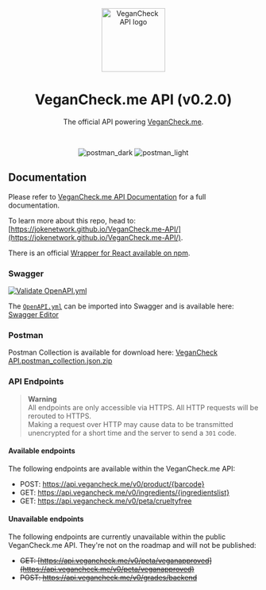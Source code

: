 <div align="center">
<img src="https://user-images.githubusercontent.com/4144601/221289921-b5437f01-7b5c-415a-afd5-d49b926a9217.svg" alt="VeganCheck API logo" width="128">

# VeganCheck.me API (v0.2.0)

The official API powering [VeganCheck.me](https://github.com/jokenetwork/vegancheck.me).

<br />

![postman_dark](https://user-images.githubusercontent.com/4144601/232414583-466b133f-ef98-457b-a478-88f53e2e91cd.png#gh-dark-mode-only)
![postman_light](https://user-images.githubusercontent.com/4144601/232414600-76809abb-9ace-4801-8787-e116526da4e1.png#gh-light-mode-only)
</div>

## Documentation 

Please refer to [VeganCheck.me API Documentation](https://jokenetwork.de/vegancheck-api) for a full documentation.

To learn more about this repo, head to: [https://jokenetwork.github.io/VeganCheck.me-API/](https://jokenetwork.github.io/VeganCheck.me-API/).

There is an official [Wrapper for React available on npm](https://www.npmjs.com/package/@frontendnetwork/vegancheck).

### Swagger
[![Validate OpenAPI.yml](https://github.com/JokeNetwork/VeganCheck.me-API/actions/workflows/validate.yml/badge.svg)](https://github.com/JokeNetwork/VeganCheck.me-API/actions/workflows/validate.yml)

The [`OpenAPI.yml`](https://github.com/JokeNetwork/VeganCheck.me-API/blob/main/OpenAPI.yaml) can be imported into Swagger and is available here: [Swagger Editor](https://editor-next.swagger.io/?url=https://raw.githubusercontent.com/JokeNetwork/VeganCheck.me-API/main/OpenAPI.yaml)

### Postman

Postman Collection is available for download here: [VeganCheck API.postman_collection.json.zip](https://github.com/JokeNetwork/VeganCheck.me-API/files/11247406/VeganCheck.API.postman_collection.json.zip)

### API Endpoints

> **Warning** <br />
> All endpoints are only accessible via HTTPS. All HTTP requests will be rerouted to HTTPS.<br /> 
> Making a request over HTTP may cause data to be transmitted unencrypted for a short time and the server to send a `301` code.
    
#### Available endpoints
The following endpoints are available within the VeganCheck.me API:
- POST: <https://api.vegancheck.me/v0/product/{barcode}>
- GET: <https://api.vegancheck.me/v0/ingredients/{ingredientslist}>
- GET: <https://api.vegancheck.me/v0/peta/crueltyfree>

#### Unavailable endpoints
The following endpoints are currently unavailable within the public VeganCheck.me API. They're not on the roadmap and will not be published:
- <del>GET: [https://api.vegancheck.me/v0/peta/veganapproved](https://api.vegancheck.me/v0/peta/veganapproved)</del>
- <del>POST: <https://api.vegancheck.me/v0/grades/backend></del>
